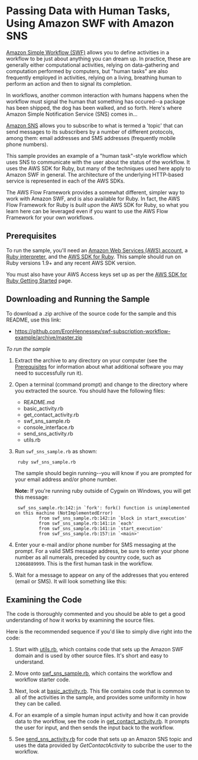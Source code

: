# Passing Data with Human Tasks, Using Amazon SWF with Amazon SNS

[Amazon Simple Workflow (SWF)][swf-main] allows you to define activities in a workflow to be just about anything you can
dream up. In practice, these are generally either computational activities, relying on data-gathering and computation
performed by computers, but "human tasks" are also frequently employed in activities, relying on a living, breathing
human to perform an action and then to signal its completion.

In workflows, another common interaction with humans happens when the workflow must signal the human that something has
occured--a package has been shipped, the dog has been walked, and so forth. Here's where Amazon Simple Notification
Service (SNS) comes in...

[Amazon SNS][sns-main] allows you to subscribe to what is termed a 'topic' that can send messages to its subscribers by
a number of different protocols, among them: email addresses and SMS addresses (frequently mobile phone numbers).

This sample provides an example of a "human task"-style workflow which uses SNS to communicate with the user about the
status of the workflow. It uses the AWS SDK for Ruby, but many of the techniques used here apply to Amazon SWF in
general. The architecture of the underlying HTTP-based service is represented in each of the AWS SDKs.

The AWS Flow Framework provides a somewhat different, simpler way to work with Amazon SWF, and is also available for
Ruby. In fact, the AWS Flow Framework for Ruby is *built upon* the AWS SDK for Ruby, so what you learn here can be
leveraged even if you want to use the AWS Flow Framework for your own workflows.

## Prerequisites

To run the sample, you'll need an [Amazon Web Services (AWS) account][awsaccount], a [Ruby interpreter][ruby], and the
[AWS SDK for Ruby][awssdk-ruby]. This sample should run on Ruby versions 1.9+ and any recent AWS SDK version.

You must also have your AWS Access keys set up as per the [AWS SDK for Ruby Getting Started][awssdk-ruby-config] page.

## Downloading and Running the Sample

To download a .zip archive of the source code for the sample and this README, use this link:

* <https://github.com/EronHennessey/swf-subscription-workflow-example/archive/master.zip>

*To run the sample*

1. Extract the archive to any directory on your computer (see the [Prerequisites](#prerequisites) for information about
    what additional software you may need to successfully run it).

2. Open a terminal (command prompt) and change to the directory where you extracted the source. You should have the following files:

    * README.md
    * basic_activity.rb
    * get_contact_activity.rb
    * swf_sns_sample.rb
    * console_interface.rb
    * send_sns_activity.rb
    * utils.rb

3. Run `swf_sns_sample.rb` as shown:

        ruby swf_sns_sample.rb

   The sample should begin running--you will know if you are prompted for your email address and/or phone number.

   **Note:** If you're running ruby outside of Cygwin on Windows, you will get this message:

        swf_sns_sample.rb:142:in `fork': fork() function is unimplemented on this machine (NotImplementedError)
                from swf_sns_sample.rb:142:in `block in start_execution'
                from swf_sns_sample.rb:141:in `each'
                from swf_sns_sample.rb:141:in `start_execution'
                from swf_sns_sample.rb:157:in `<main>'

4. Enter your e-mail and/or phone number for SMS messaging at the prompt. For a valid SMS message address, be sure to
    enter your phone number as all numerals, preceded by country code, such as `12068889999`. This is the first human
    task in the workflow.

5. Wait for a message to appear on any of the addresses that you entered (email or SMS). It will look something like
    this:


## Examining the Code

The code is thoroughly commented and you should be able to get a good understanding of how it works by examining the
source files.

Here is the recommended sequence if you'd like to simply dive right into the code:

1. Start with [utils.rb][code-utils], which contains code that sets up the Amazon SWF domain and is used by other source
    files. It's short and easy to understand.

2. Move onto [swf_sns_sample.rb][code-swf-sns-sample], which contains the workflow and workflow starter code.

3. Next, look at [basic_activity.rb][code-basic-activity]. This file contains code that is common to all of the
    activities in the sample, and provides some uniformity in how they can be called.

4. For an example of a simple human input activity and how it can provide data to the workflow, see the code in
    [get_contact_activity.rb][code-get-content-activity]. It prompts the user for input, and then sends the input back
    to the workflow.

5. See [send_sns_activity.rb][code-send-sns-activity] for code that sets up an Amazon SNS topic and uses the data
    provided by *GetContactActivity* to subcribe the user to the workflow.

[awsaccount]: http://aws.amazon.com/
[awssdk-ruby]: http://aws.amazon.com/sdkforruby/
[awssdk-ruby-config]: http://aws.amazon.com/developers/getting-started/ruby/
[ruby]: https://www.ruby-lang.org/en/
[sns-main]: http://aws.amazon.com/sns/
[sns-topic]: http://docs.aws.amazon.com/AWSRubySDK/latest/AWS/SNS/Topic.html
[swf-main]: http://aws.amazon.com/swf/
[code-utils]: https://github.com/EronHennessey/swf-subscription-workflow-example/blob/master/utils.rb
[code-swf-sns-sample]: https://github.com/EronHennessey/swf-subscription-workflow-example/blob/master/swf_sns_sample.rb
[code-basic-activity]: https://github.com/EronHennessey/swf-subscription-workflow-example/blob/master/basic_activity.rb
[code-get-content-activity]: https://github.com/EronHennessey/swf-subscription-workflow-example/blob/master/get_contact_activity.rb
[code-send-sns-activity]: https://github.com/EronHennessey/swf-subscription-workflow-example/blob/master/send_sns_activity.rb
